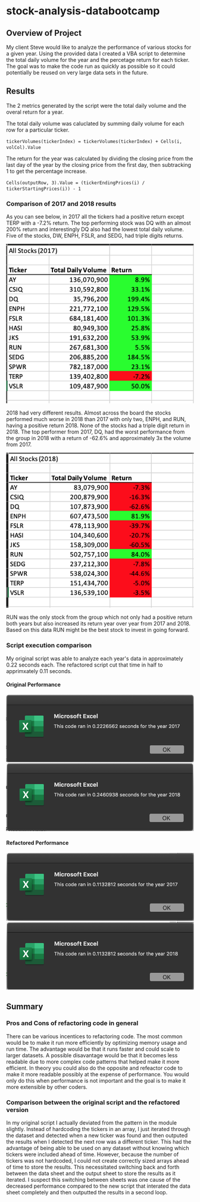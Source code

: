 # stock-analysis-databootcamp

## Overview of Project
My client Steve would like to analyze the performance of various stocks for a given year. Using the provided data I created a VBA script to determine the total daily volume for the year and the percetage return for each ticker. The goal was to make the code run as quickly as possible so it could potentially be reused on very large data sets in the future. 

## Results
The 2 metrics generated by the script were the total daily volume and the overal return for a year. 

The total daily volume was caluclated by summing daily volume for each row for a particular ticker.
```
tickerVolumes(tickerIndex) = tickerVolumes(tickerIndex) + Cells(i, volCol).Value
```

The return for the year was calculated by dividing the closing price from the last day of the year by the closing price from the first day, then subtracking 1 to get the percentage increase. 
```
Cells(outputRow, 3).Value = (tickerEndingPrices(i) / tickerStartingPrices(i)) - 1
```

### Comparison of 2017 and 2018 results
As you can see below, in 2017 all the tickers had a positive return except TERP with a -7.2% return. The top performing stock was DQ with an almost 200% return and interestingly DQ also had the lowest total daily volume. Five of the stocks, DW, ENPH, FSLR, and SEDG, had triple digits returns.

![2017 Results](Resources/Results_2017.png)

2018 had very different results. Almost across the board the stocks performed much worse in 2018 than 2017 with only two, ENPH, and RUN, having a positive return 2018. None of the stocks had a triple digit return in 2018. The top performer from 2017, DQ, had the worst performance from the group in 2018 with a return of -62.6% and approximately 3x the volume from 2017. 

![2018 Results](Resources/Results_2018.png)

RUN was the only stock from the group which not only had a positive return both years but also increased its return year over year from 2017 and 2018. Based on this data RUN might be the best stock to invest in going forward.

### Script execution comparison
My original script was able to analyze each year's data in approximately 0.22 seconds each. The refactored script cut that time in half to apprimxately 0.11 seconds. 
#### Original Performance
![2017 Original Performance](Resources/2017_original.png)
![2018 Original Performance](Resources/2018_original.png)

#### Refactored Performance
![2017 Original Performance](Resources/VBA_Challenge_2017.png)
![2018 Original Performance](Resources/VBA_Challenge_2018.png)

## Summary
### Pros and Cons of refactoring code in general
There can be various incentices to refactoring code. The most common would be to make it run more efficiently by optimizing memory usage and run time. The advantage would be that it runs faster and could scale to larger datasets. A possible disavantage would be that it becomes less readable due to more complex code patterns that helped make it more efficient. In theory you could also do the opposite and refeactor code to make it more readable possibly at the expense of performance. You would only do this when performance is not important and the goal is to make it more extensible by other coders. 

### Comparison between the original script and the refactored version
In my original script I actually deviated from the pattern in the module slightly. Instead of hardcoding the tickers in an array, I just iterated through the dataset and detected when a new ticker was found and then outputed the results when I detected the next row was a different ticker. This had the advantage of being able to be used on any dataset without knowing which tickers were included ahead of time. However, because the number of tickers was not hardcoded, I could not create correctly sized arrays ahead of time to store the results. This necessitated switching back and forth between the data sheet and the output sheet to store the results as it iterated. I suspect this switching between sheets was one cause of the decreased performance compared to the new script that interated the data sheet completely and then outputted the results in a second loop. 
